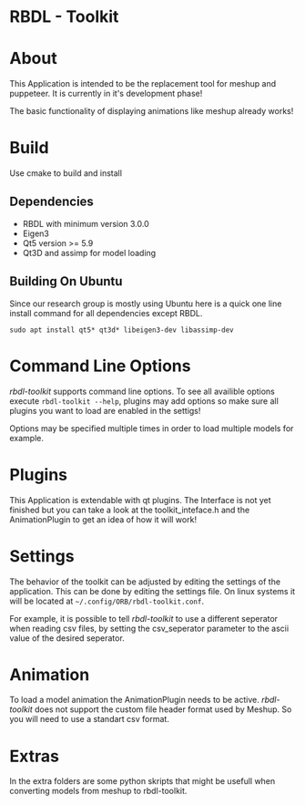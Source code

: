 RBDL - Toolkit
=============

# About

This Application is intended to be the replacement tool for meshup and puppeteer. It is currently in it's development phase! 

The basic functionality of displaying animations like meshup already works!

# Build

Use cmake to build and install

## Dependencies

* RBDL with minimum version 3.0.0
* Eigen3
* Qt5 version >= 5.9
* Qt3D and assimp for model loading

## Building On Ubuntu

Since our research group is mostly using Ubuntu here is a quick one line install command for all
dependencies except RBDL.

`sudo apt install qt5* qt3d* libeigen3-dev libassimp-dev`

# Command Line Options
*rbdl-toolkit* supports command line options. To see all availible options execute ``rbdl-toolkit --help``, plugins may add options
so make sure all plugins you want to load are enabled in the settigs!

Options may be specified multiple times in order to load multiple models for example.

# Plugins

This Application is extendable with qt plugins. The Interface is not yet finished but you can take a look at the toolkit_inteface.h and
the AnimationPlugin to get an idea of how it will work!

# Settings

The behavior of the toolkit can be adjusted by editing the settings of the application. This can be done by
editing the settings file. On linux systems it will be located at ```~/.config/ORB/rbdl-toolkit.conf```.

For example, it is possible to tell *rbdl-toolkit* to use a different seperator when reading csv files, by setting
the csv_seperator parameter to the ascii value of the desired seperator.

# Animation
To load a model animation the AnimationPlugin needs to be active. *rbdl-toolkit* does not support the custom
file header format used by Meshup. So you will need to use a standart csv format.

# Extras
In the extra folders are some python skripts that might be usefull when converting models from meshup to
rbdl-toolkit.

